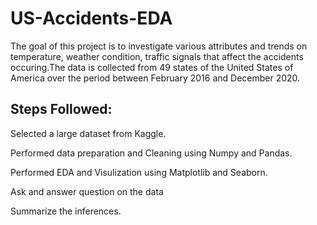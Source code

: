 # US-Accidents-EDA
The goal of this project is to investigate various attributes and trends on temperature, weather condition, traffic signals that affect the accidents occuring.The data is  collected from 49 states of the United States of America over the period between February 2016 and December 2020. 



## Steps Followed:

Selected a large dataset from Kaggle.

Performed data preparation and Cleaning using Numpy and Pandas.

Performed EDA and Visulization using Matplotlib and Seaborn.

Ask and answer question on the data

Summarize the inferences.

